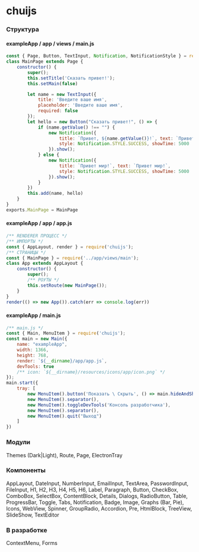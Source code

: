 # chuijs
### Структура
#### exampleApp / app / views / main.js
```javascript
const { Page, Button, TextInput, Notification, NotificationStyle } = require('chuijs');
class MainPage extends Page {
    constructor() {
        super();
        this.setTitle('Сказать привет!');
        this.setMain(false)

        let name = new TextInput({
            title: 'Введите ваше имя',
            placeholder: 'Введите ваше имя',
            required: false
        });
        let hello = new Button("Сказать привет!", () => {
            if (name.getValue() !== "") {
                new Notification({
                    title: `Привет, ${name.getValue()}!`, text: `Привет, ${name.getValue()}!`,
                    style: Notification.STYLE.SUCCESS, showTime: 5000
                }).show();
            } else {
                new Notification({
                    title: `Привет мир!`, text: `Привет мир!`,
                    style: Notification.STYLE.SUCCESS, showTime: 5000
                }).show();
            }
        })
        this.add(name, hello)
    }
}
exports.MainPage = MainPage
```
#### exampleApp / app / app.js
```javascript
/** RENDERER ПРОЦЕСС */
/** ИМПОРТЫ */
const { AppLayout, render } = require('chuijs');
/** СТРАНИЦЫ */
const { MainPage } = require('../app/views/main');
class App extends AppLayout {
    constructor() {
        super();
        /** РОУТЫ */
        this.setRoute(new MainPage());
    }
}
render(() => new App()).catch(err => console.log(err))
```
#### exampleApp / main.js
```javascript
/** main.js */
const { Main, MenuItem } = require('chuijs');
const main = new Main({
    name: "exampleApp",
    width: 1366,
    height: 768,
    render: `${__dirname}/app/app.js`,
    devTools: true
    /** icon: `${__dirname}/resources/icons/app/icon.png` */
});
main.start({
    tray: [
        new MenuItem().button('Показать \ Скрыть', () => main.hideAndShow()),
        new MenuItem().separator(),
        new MenuItem().toggleDevTools('Консоль разработчика'),
        new MenuItem().separator(),
        new MenuItem().quit("Выход")
    ]
})
```
### Модули
Themes (Dark|Light), Route, Page, ElectronTray
### Компоненты
AppLayout, DateInput, NumberInput, EmailInput, TextArea,
PasswordInput, FileInput, H1, H2, H3, H4, H5, H6, Label, 
Paragraph, Button, CheckBox, ComboBox, SelectBox, 
ContentBlock, Details, Dialogs, RadioButton, Table, 
ProgressBar, Toggle, Tabs, Notification, Badge, 
Image, Graphs (Bar, Pie), Icons, WebView, Spinner,
GroupRadio, Accordion, Pre, HtmlBlock, TreeView, SlideShow, TextEditor
### В разработке
ContextMenu, Forms